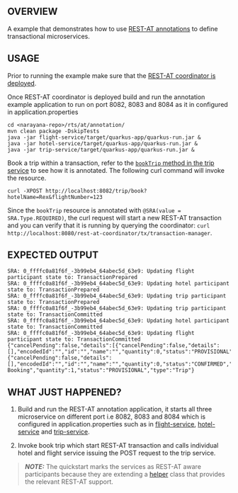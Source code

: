 OVERVIEW
--------
A example that demonstrates how to use [REST-AT annotations](https://github.com/jbosstm/narayana/tree/main/rts/at/tx/src/main/java/org/jboss/jbossts/star/annotation) to define transactional microservices.

USAGE
--------------------

Prior to running the example make sure that the [REST-AT coordinator is deployed](../README.md#usage).

Once REST-AT coordinator is deployed build and run the annotation example application to run on port 8082, 8083 and 8084 as it in configured in application.properties
    
    cd <narayana-repo>/rts/at/annotation/
    mvn clean package -DskipTests
    java -jar flight-service/target/quarkus-app/quarkus-run.jar &
    java -jar hotel-service/target/quarkus-app/quarkus-run.jar &
    java -jar trip-service/target/quarkus-app/quarkus-run.jar &

Book a trip within a transaction, refer to the [`bookTrip` method in the trip service](./trip-service/src/main/java/io/narayana/sra/demo/api/TripController.java) to see how it is annotated. The following curl command will invoke the resource.
    
    curl -XPOST http://localhost:8082/trip/book?hotelName=Rex&flightNumber=123

Since the `bookTrip` resource is annotated with `@SRA(value = SRA.Type.REQUIRED)`, the curl request will start a new REST-AT transaction and you can verify that it is running by querying the coordinator:  `curl http://localhost:8080/rest-at-coordinator/tx/transaction-manager`.

EXPECTED OUTPUT
---------------
    SRA: 0_ffffc0a81f6f_-3b99eb4_64abec5d_63e9: Updating flight participant state to: TransactionPrepared
    SRA: 0_ffffc0a81f6f_-3b99eb4_64abec5d_63e9: Updating hotel participant state to: TransactionPrepared
    SRA: 0_ffffc0a81f6f_-3b99eb4_64abec5d_63e9: Updating trip participant state to: TransactionPrepared
    SRA: 0_ffffc0a81f6f_-3b99eb4_64abec5d_63e9: Updating trip participant state to: TransactionCommitted
    SRA: 0_ffffc0a81f6f_-3b99eb4_64abec5d_63e9: Updating hotel participant state to: TransactionCommitted
    SRA: 0_ffffc0a81f6f_-3b99eb4_64abec5d_63e9: Updating flight participant state to: TransactionCommitted
    {"cancelPending":false,"details":[{"cancelPending":false,"details":[],"encodedId":"","id":"","name":"","quantity":0,"status":"PROVISIONAL","type":""},{"cancelPending":false,"details":[],"encodedId":"","id":"","name":"","quantity":0,"status":"CONFIRMED","type":""}],"encodedId":"0_ffffc0a81f6f_-3b99eb4_64abec5d_63e9","id":"0_ffffc0a81f6f_-3b99eb4_64abec5d_63e9","name":"Aggregate Booking","quantity":1,"status":"PROVISIONAL","type":"Trip"}

WHAT JUST HAPPENED?
-------------------

1. Build and run the REST-AT annotation application, it starts all three microservice on different port i.e 8082, 8083 and 8084 which is configured in application.properties such as in [flight-service](flight-service/src/main/resources/application.properties), [hotel-service](hotel-service/src/main/resources/application.properties) and [trip-service](flight-service/src/main/resources/application.properties).

2. Invoke book trip which start REST-AT transaction and calls individual hotel and flight service issuing the POST request to the trip service.

> **_NOTE:_** The quickstart marks the services as REST-AT aware participants because they are extending a [helper](https://github.com/jbosstm/narayana/blob/main/rts/at/tx/src/main/java/org/jboss/jbossts/star/client/SRAParticipant.java) class that provides the relevant REST-AT support.